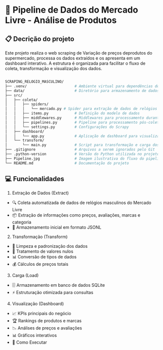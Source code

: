 # 🚀 Pipeline de Dados do Mercado Livre - Análise de Produtos

## 📋 Decrição do projeto

Este projeto realiza o web scraping de Variação de preços deprodutos do supermercado, processa os dados extraídos e 
os apresenta em um dashboard interativo. A estrutura é organizada para facilitar o fluxo de 
coleta, transformação e visualização dos dados.

```bash

SCRAPING_RELOGIO_MASCULINO/
├── .venv/                      # Ambiente virtual para dependências do Python
├── data/                       # Diretório para armazenamento de dados coletados
├── src/
│   ├── coleta/
│   │   ├── spiders/
│   │   │   └── mercado.py # Spider para extração de dados de relógios masculinos
│   │   ├── items.py            # Definição do modelo de dados
│   │   ├── middlewares.py      # Middlewares para processamento durante o scraping
│   │   ├── pipelines.py        # Pipeline para processamento pós-coleta
│   │   └── settings.py         # Configurações do Scrapy
│   ├── dashboard/
│   │   └── app.py              # Aplicação de dashboard para visualização dos dados
│   └── transform/
│       └── main.py             # Script para transformação e carga dos dados coletados
├── .gitignore                  # Arquivos a serem ignorados pelo Git
├── .python-version             # Versão do Python utilizada no projeto
├── Pipeline.jpg                # Imagem ilustrativa do fluxo do pipeline
└── README.md                   # Documentação do projeto
```

## 💻 Funcionalidades
1. Extração de Dados (Extract)
- 🔍 Coleta automatizada de dados de relógios masculinos do Mercado Livre
- 📦 Extração de informações como preços, avaliações, marcas e categoria
- 💾 Armazenamento inicial em formato JSONL
2. Transformação (Transform)
- 🧹 Limpeza e padronização dos dados
- 🔄 Tratamento de valores nulos
- 📊 Conversão de tipos de dados
- 💰 Cálculos de preços totais
3. Carga (Load)
- 🗄️ Armazenamento em banco de dados SQLite
- ⚡ Estruturação otimizada para consultas
4. Visualização (Dashboard)
- 📈 KPIs principais do negócio
- 🏆 Rankings de produtos e marcas
- 📉 Análises de preços e avaliações
- 📊 Gráficos interativos
- 🔧 Como Executar